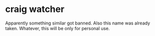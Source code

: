 <h1> craig watcher </h1>

Apparently something similar got banned. Also this name was already taken. Whatever, this will be only for personal use.
